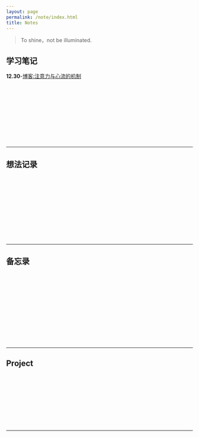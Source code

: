 ```yaml
---
layout: page
permalink: /note/index.html
title: Notes
---
```


> To shine，not be illuminated.

## 学习笔记

**12.30**-[博客:注意力与心流的机制]([https://www.XYboi.top/file/#1/)
<br>

<br>

<br>

<br>

<br>

<br>

<br>

<br>

<br>

<br>

---

## 想法记录

<br>

<br>

<br>

<br>

<br>

<br>

<br>

<br>

<br>

<br>

---

## 备忘录

<br>

<br>

<br>

<br>

<br>

<br>

<br>

<br>

<br>

<br>

<br>


---

## Project

<br>

<br>

<br>

<br>

<br>

<br>

<br>

<br>

---
